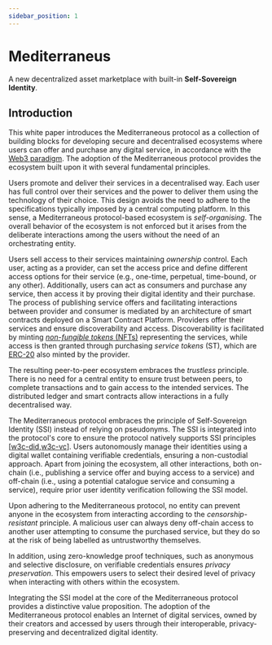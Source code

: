 ```yaml
---
sidebar_position: 1
---
```


# Mediterraneus

A new decentralized asset marketplace with built-in **Self-Sovereign Identity**.

## Introduction

This white paper introduces the Mediterraneous protocol as a collection of building blocks for developing secure and decentralised ecosystems where users can offer and purchase any digital service, in accordance with the [Web3 paradigm](https://ethereum.org/en/web3/). The adoption of the Mediterraneous protocol provides the ecosystem built upon it with several fundamental principles.

Users promote and deliver their services in a decentralised way. Each user has full control over their services and the power to deliver them using the technology of their choice. This design avoids the need to adhere to the specifications typically imposed by a central computing platform. In this sense, a Mediterraneous protocol-based ecosystem is *self-organising*. The overall behavior of the ecosystem is not enforced but it arises from the deliberate interactions among the users without the need of an orchestrating entity.


Users sell access to their services maintaining *ownership* control. Each user, acting as a provider, can set the access price and define different access options for their service (e.g., one-time, perpetual, time-bound, or any other). 
Additionally, users can act as consumers and purchase any service, then access it by proving their digital identity and their purchase. 
The process of publishing service offers and facilitating interactions between provider and consumer is mediated by an architecture of smart contracts deployed on a Smart Contract Platform.
Providers offer their services and ensure discoverability and access. Discoverability is facilitated by minting [*non-fungible tokens* (NFTs)](https://eips.ethereum.org/EIPS/eip-721) representing the services, while access is then granted through purchasing *service tokens* (ST), which are [ERC-20](https://eips.ethereum.org/EIPS/eip-20) also minted by the provider.


The resulting peer-to-peer ecosystem embraces the *trustless* principle. There is no need for a central entity to ensure trust between peers, to complete transactions and to gain access to the intended services. The distributed ledger and smart contracts allow interactions in a fully decentralised way.


The Mediterraneous protocol embraces the principle of Self-Sovereign Identity (SSI) instead of relying on pseudonyms.
The SSI is integrated into the protocol's core to ensure the protocol natively supports SSI principles [[w3c-did](https://www.w3.org/TR/did-core/),[w3c-vc](https://www.w3.org/TR/vc-data-model-2.0/)]. 
Users autonomously manage their identities using a digital wallet containing verifiable credentials, ensuring a non-custodial approach.
Apart from joining the ecosystem, all other interactions, both on-chain (i.e., publishing a service offer and buying access to a service) and off-chain (i.e., using a potential catalogue service and consuming a service), require prior user identity verification following the SSI model. 


Upon adhering to the Mediterraneous protocol, no entity can prevent anyone in the ecosystem from interacting according to the *censorship-resistant* principle.
A malicious user can always deny off-chain access to another user attempting to consume the purchased service, but they do so at the risk of being labelled as untrustworthy themselves.
 <!-- The operating principles of the \verb+Mediterranean+ protocol reduce the incentives to break the rules and give the users the power to contribute to the self-organization of the ecosystem.  -->
In addition, using zero-knowledge proof techniques, such as anonymous and selective disclosure, on verifiable credentials ensures *privacy preservation*. This empowers users to select their desired level of privacy when interacting with others within the ecosystem.

Integrating the SSI model at the core of the Mediterraneous protocol provides a distinctive value proposition. The adoption of the Mediterraneous protocol enables an Internet of digital services, owned by their creators and accessed by users through their interoperable, privacy-preserving and decentralized digital identity.